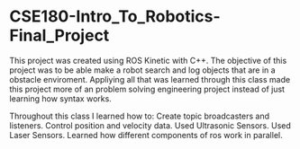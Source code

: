 # CSE180-Intro_To_Robotics-Final_Project

This project was created using ROS Kinetic with C++. The objective of this project was to be able make a robot search and log objects that are in a obstacle enviroment. Appliying all that was learned through this class made this project more of an problem solving engineering project instead of just learning how syntax works.

Throughout this class I learned how to: 
  Create topic broadcasters and listeners.
  Control position and velocity data.
  Used Ultrasonic Sensors.
  Used Laser Sensors.
  Learned how different components of ros work in parallel.
